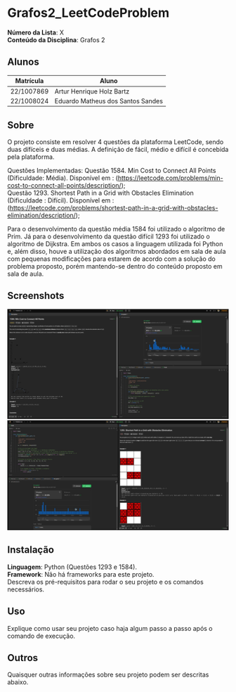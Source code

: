 # Grafos2_LeetCodeProblem

**Número da Lista**: X<br>
**Conteúdo da Disciplina**: Grafos 2<br>

## Alunos
|Matrícula | Aluno |
| -- | -- |
| 22/1007869  |  Artur Henrique Holz Bartz |
| 22/1008024  |  Eduardo Matheus dos Santos Sandes |

## Sobre 
O projeto consiste em resolver 4 questões da plataforma LeetCode, sendo duas dífíceis e duas médias. A definição de fácil, médio e difícil é concebida pela plataforma.

Questões Implementadas:
Questão 1584. Min Cost to Connect All Points (Dificuldade: Média). Disponível em : (https://leetcode.com/problems/min-cost-to-connect-all-points/description/);<br>
Questão 1293. Shortest Path in a Grid with Obstacles Elimination (Dificuldade : Difícil). Disponível em : (https://leetcode.com/problems/shortest-path-in-a-grid-with-obstacles-elimination/description/);<br>

Para o desenvolvimento da questão média 1584 foi utilizado o algoritmo de Prim. Já para o desenvolvimento da questão difícil 1293 foi utilizado o algoritmo de Dijkstra. Em ambos os casos a linguagem utilizada foi Python e, além disso, houve a utilização dos algoritmos abordados em sala de aula com pequenas modificações para estarem de acordo com a solução do problema proposto, porém mantendo-se dentro do conteúdo proposto em sala de aula.

## Screenshots
![Screenshot Questão 1584](images/questao1584.jpeg)
![Screenshot Questão 1293](images/questao1293.jpeg)

## Instalação 
**Linguagem**: Python (Questões 1293 e 1584).<br>
**Framework**: Não há frameworks para este projeto.<br>
Descreva os pré-requisitos para rodar o seu projeto e os comandos necessários.

## Uso 
Explique como usar seu projeto caso haja algum passo a passo após o comando de execução.

## Outros 
Quaisquer outras informações sobre seu projeto podem ser descritas abaixo.




